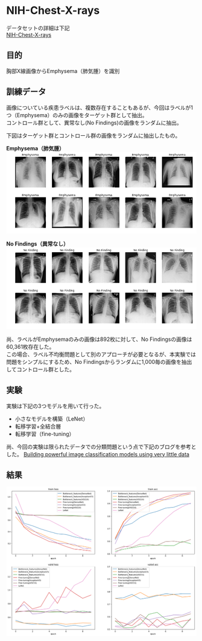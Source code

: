 # NIH-Chest-X-rays

データセットの詳細は下記  
[NIH-Chest-X-rays](https://www.kaggle.com/nih-chest-xrays/data)

## 目的
胸部X線画像からEmphysema（肺気腫）を識別

## 訓練データ
画像についている疾患ラベルは、複数存在することもあるが、今回はラベルが1つ（Emphysema）のみの画像をターゲット群として抽出。  
コントロール群として、異常なし(No Findings)の画像をランダムに抽出。  

下図はターゲット群とコントロール群の画像をランダムに抽出したもの。

**Emphysema（肺気腫）**
![image](https://github.com/kento1109/NIH-Chest-X-rays/blob/master/Emphysema.png)

**No Findings（異常なし）**
![image](https://github.com/kento1109/NIH-Chest-X-rays/blob/master/No%20Finding.png)

尚、ラベルがEmphysemaのみの画像は892枚に対して、No Findingsの画像は60,361枚存在した。  
この場合、ラベル不均衡問題として別のアプローチが必要となるが、本実験では問題をシンプルにするため、No Findingsからランダムに1,000毎の画像を抽出してコントロール群とした。

## 実験
実験は下記の3つモデルを用いて行った。
- 小さなモデルを構築（LeNet）
- 転移学習+全結合層
- 転移学習（fine-tuning）

尚、今回の実験は限られたデータでの分類問題という点で下記のブログを参考とした。
[Building powerful image classification models using very little data](https://blog.keras.io/building-powerful-image-classification-models-using-very-little-data.html)


## 結果
![image](https://github.com/kento1109/NIH-Chest-X-rays/blob/master/summary.png)

